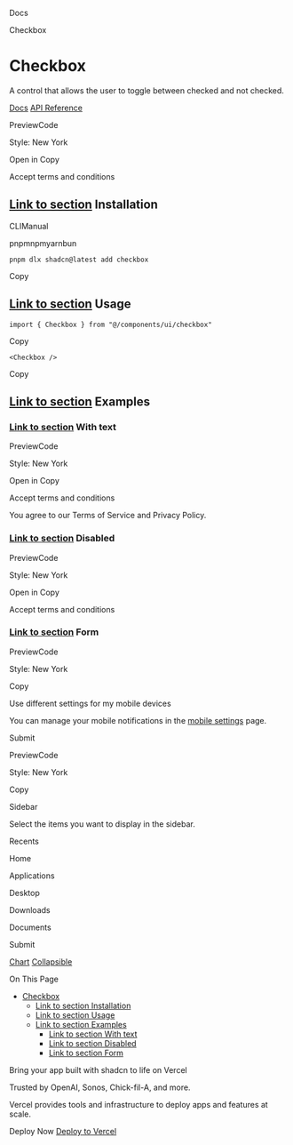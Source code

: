 Docs

Checkbox

# Checkbox

A control that allows the user to toggle between checked and not checked.

[Docs](https://www.radix-ui.com/docs/primitives/components/checkbox) [API Reference](https://www.radix-ui.com/docs/primitives/components/checkbox#api-reference)

PreviewCode

Style: New York

Open in Copy

Accept terms and conditions

## [Link to section](\#installation) Installation

CLIManual

pnpmnpmyarnbun

```relative font-mono text-sm leading-none
pnpm dlx shadcn@latest add checkbox

```

Copy

## [Link to section](\#usage) Usage

```relative rounded bg-muted px-[0.3rem] py-[0.2rem] font-mono text-sm
import { Checkbox } from "@/components/ui/checkbox"
```

Copy

```relative rounded bg-muted px-[0.3rem] py-[0.2rem] font-mono text-sm
<Checkbox />
```

Copy

## [Link to section](\#examples) Examples

### [Link to section](\#with-text) With text

PreviewCode

Style: New York

Open in Copy

Accept terms and conditions

You agree to our Terms of Service and Privacy Policy.

### [Link to section](\#disabled) Disabled

PreviewCode

Style: New York

Open in Copy

Accept terms and conditions

### [Link to section](\#form) Form

PreviewCode

Style: New York

Copy

Use different settings for my mobile devices

You can manage your mobile notifications in the [mobile settings](/examples/forms) page.

Submit

PreviewCode

Style: New York

Copy

Sidebar

Select the items you want to display in the sidebar.

Recents

Home

Applications

Desktop

Downloads

Documents

Submit

[Chart](/docs/components/chart) [Collapsible](/docs/components/collapsible)

On This Page

- [Checkbox](#checkbox)
  - [Link to section Installation](#link-to-section-installation)
  - [Link to section Usage](#link-to-section-usage)
  - [Link to section Examples](#link-to-section-examples)
    - [Link to section With text](#link-to-section-with-text)
    - [Link to section Disabled](#link-to-section-disabled)
    - [Link to section Form](#link-to-section-form)

Bring your app built with shadcn to life on Vercel

Trusted by OpenAI, Sonos, Chick-fil-A, and more.

Vercel provides tools and infrastructure to deploy apps and features at scale.

Deploy Now [Deploy to Vercel](https://vercel.com/new?utm_source=shadcn_site&utm_medium=web&utm_campaign=docs_cta_deploy_now_callout)